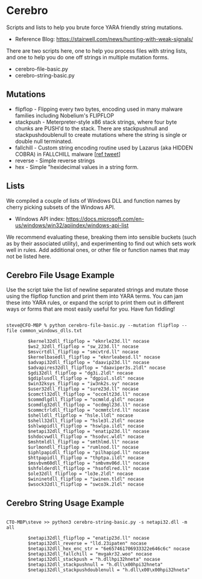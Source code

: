 # Cerebro

Scripts and lists to help you brute force YARA friendly string mutations.

- Reference Blog: https://stairwell.com/news/hunting-with-weak-signals/


There are two scripts here, one to help you process files with string lists, and one to help you do one off strings in multiple mutation forms.

- cerebro-file-basic.py
- cerebro-string-basic.py


## Mutations

- flipflop - Flipping every two bytes, encoding used in many malware families including Nobelium's FLIPFLOP
- stackpush - Meterpreter-style x86 stack strings, where four byte chunks are PUSH'd to the stack. There are stackpushnull and stackpushdoublenull to create mutations where the string is single or double null terminated.
- fallchill - Custom string encoding routine used by Lazarus (aka HIDDEN COBRA) in FALLCHILL malware [[ref tweet](https://twitter.com/stvemillertime/status/1485990404948381698)]
- reverse - Simple reverse strings
- hex - Simple "hexidecimal values in a string form.

## Lists

We compiled a couple of lists of Windows DLL and function names by cherry picking subsets of the Windows API. 
- Windows API index: https://docs.microsoft.com/en-us/windows/win32/apiindex/windows-api-list

We recommend evaluating these, breaking them into sensible buckets (such as by their associated utility), and experimenting to find out which sets work well in rules. Add additional ones, or other file or function names that may not be listed here. 

## Cerebro File Usage Example

Use the script take the list of newline separated strings and mutate those using the flipflop function and print them into YARA terms. You can jam these into YARA rules, or expand the script to print them out in different ways or forms that are most easily useful for you. Have fun fiddling!

```

steve@CFO-MBP % python cerebro-file-basic.py --mutation flipflop --file common_windows_dlls.txt

        $kernel32dll_flipflop = "eknrle23d.ll" nocase
        $ws2_32dll_flipflop = "sw_223d.ll" nocase
        $msvcrtdll_flipflop = "smcvtrd.ll" nocase
        $kernelbasedll_flipflop = "eknrleabesd.ll" nocase
        $advapi32dll_flipflop = "daavip23d.ll" nocase
        $advapires32dll_flipflop = "daaviper3s.2ldl" nocase
        $gdi32dll_flipflop = "dg3i.2ldl" nocase
        $gdiplusdll_flipflop = "dgpiul.sldl" nocase
        $win32ksys_flipflop = "iw3nk2s.sy" nocase
        $user32dll_flipflop = "sure23d.ll" nocase
        $comctl32dll_flipflop = "occmlt23d.ll" nocase
        $commdlgdll_flipflop = "ocmmld.gldl" nocase
        $comdlg32dll_flipflop = "ocdmgl23d.ll" nocase
        $commctrldll_flipflop = "ocmmtclrd.ll" nocase
        $shelldll_flipflop = "hsle.lldl" nocase
        $shell32dll_flipflop = "hsle3l.2ldl" nocase
        $shlwapidll_flipflop = "hswlpa.ildl" nocase
        $netapi32dll_flipflop = "enatip23d.ll" nocase
        $shdocvwdll_flipflop = "hsodvc.wldl" nocase
        $mshtmldll_flipflop = "smthlmd.ll" nocase
        $urlmondll_flipflop = "rumlnod.ll" nocase
        $iphlpapidll_flipflop = "pilhapipd.ll" nocase
        $httpapidll_flipflop = "thptpa.ildl" nocase
        $msvbvm60dll_flipflop = "smbvmv06d.ll" nocase
        $shfolderdll_flipflop = "hsofdlred.ll" nocase
        $ole32dll_flipflop = "lo3e.2ldl" nocase
        $wininetdll_flipflop = "iwinen.tldl" nocase
        $wsock32dll_flipflop = "swco3k.2ldl" nocase
```


## Cerebro String Usage Example

```

CTO-MBP\steve >> python3 cerebro-string-basic.py -s netapi32.dll -m all

        $netapi32dll_flipflop = "enatip23d.ll" nocase
        $netapi32dll_reverse = "lld.23ipaten" nocase
        $netapi32dll_hex_enc_str = "6e657461706933322e646c6c" nocase
        $netapi32dll_fallchill = "mvgakr32.woo" nocase
        $netapi32dll_stackpush = "h.dllhpi32hneta" nocase
        $netapi32dll_stackpushnull = "h.dll\x00hpi32hneta"
        $netapi32dll_stackpushdoublenull = "h.dll\x00\x00hpi32hneta"
```